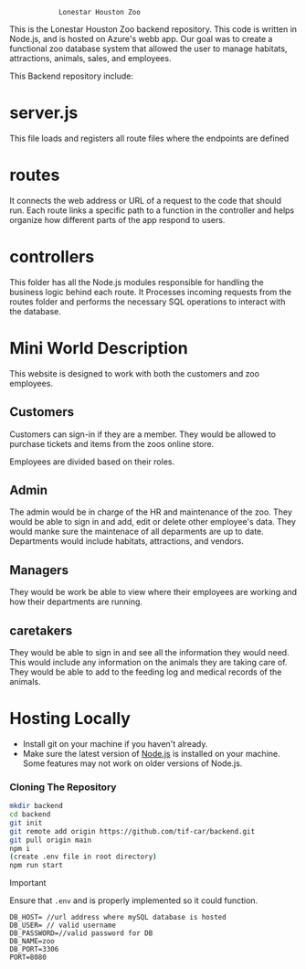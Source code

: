                 Lonestar Houston Zoo
This is the Lonestar Houston Zoo backend repository. This code is written in Node.js, and is hosted on Azure's webb app. Our goal was to create a functional zoo database system that allowed the user to manage habitats, attractions, animals, sales, and employees. 

This Backend repository include:

# server.js 
This file loads and registers all route files where the endpoints are defined

# routes
It connects the web address or URL of a request to the code that should run. Each route links a specific path to a function in the controller and helps organize how different parts of the app respond to users.

# controllers
This folder has all the Node.js modules responsible for handling the business logic behind each route.
It Processes incoming requests from the routes folder and performs the necessary SQL operations to interact with the database.

# Mini World Description
This website is designed to work with both the customers and zoo employees. 

## Customers
Customers can sign-in if they are a member. They would be allowed to purchase tickets and items from the zoos online store. 

Employees are divided based on their roles.

## Admin
 The admin would be in charge of the HR and maintenance of the zoo. They would be able to sign in and add, edit or delete other employee's data. They would manke sure the maintenace of all deparments are up to date. Departments would include habitats, attractions, and vendors.

## Managers
They would be work be able to view where their employees are working and how their departments are running. 

## caretakers 
They would be able to sign in and see all the information they would need. This would include any information on the animals they are taking care of. They would be able to add to the feeding log and medical records of the animals. 

# Hosting Locally

- Install git on your machine if you haven't already.
- Make sure the latest version of [Node.js](https://nodejs.org/en/) is installed on your machine. Some features may not work on older versions of Node.js.

### Cloning The Repository

```bash
mkdir backend
cd backend
git init
git remote add origin https://github.com/tif-car/backend.git
git pull origin main
npm i
(create .env file in root directory)
npm run start
```

> [!IMPORTANT]
> Ensure that `.env` and is properly implemented so it could function.

```env
DB_HOST= //url address where mySQL database is hosted
DB_USER= // valid username 
DB_PASSWORD=//valid password for DB 
DB_NAME=zoo
DB_PORT=3306
PORT=8080
```

